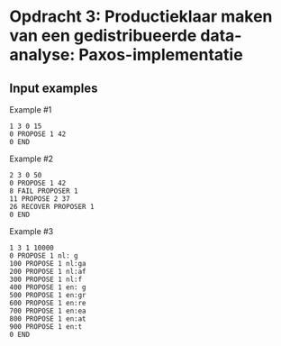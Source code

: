 # Opdracht 3: Productieklaar maken van een gedistribueerde data-analyse: Paxos-implementatie

## Input examples
Example #1
```
1 3 0 15
0 PROPOSE 1 42
0 END
```

Example #2
```
2 3 0 50
0 PROPOSE 1 42
8 FAIL PROPOSER 1
11 PROPOSE 2 37
26 RECOVER PROPOSER 1
0 END
```

Example #3
```
1 3 1 10000 
0 PROPOSE 1 nl: g
100 PROPOSE 1 nl:ga
200 PROPOSE 1 nl:af
300 PROPOSE 1 nl:f 
400 PROPOSE 1 en: g
500 PROPOSE 1 en:gr
600 PROPOSE 1 en:re
700 PROPOSE 1 en:ea
800 PROPOSE 1 en:at
900 PROPOSE 1 en:t 
0 END
```